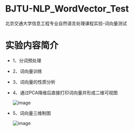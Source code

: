 # BJTU-NLP_WordVector_Test
北京交通大学信息工程专业自然语言处理课程实验-词向量测试

# 实验内容简介

- 1、分词预处理

- 2、词向量训练

- 3、词向量的性质分析

- 4、通过PCA降维后直接打印词向量并形成二维可视图

  ![image](https://github.com/user-attachments/assets/db88755f-e672-4394-ac05-478010512690)

- 5、词向量三维制图

  ![image](https://github.com/user-attachments/assets/dd5d4e18-bc1e-4e72-818d-8f733478108f)
